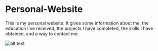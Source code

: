 # Personal-Website

This is my personal website.  It gives some information about me, the education I've received, the projects I have completed, the skills I have obtained, and a way to contact me.

![alt text](https://imgur.com/2zeqUtA.png)
